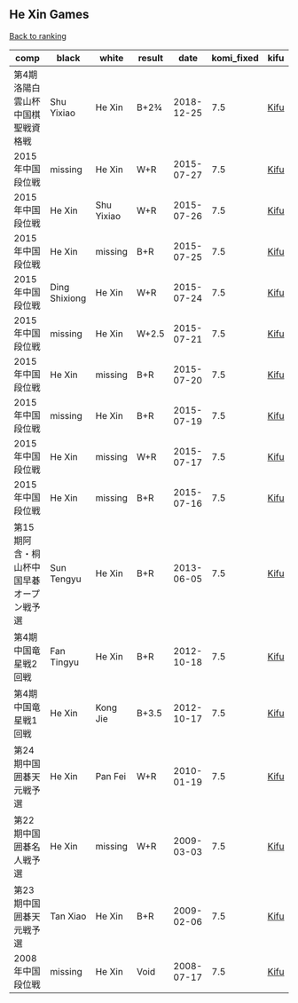 ## He Xin Games

[Back to ranking](index.md)




| **comp** | **black** | **white** | **result** | **date** | **komi_fixed** | **kifu** | 
| --- | --- | --- | --- | --- | --- | --- |
| 第4期洛陽白雲山杯中国棋聖戦資格戦 | Shu Yixiao | He Xin | B+2¾ | 2018-12-25 | 7.5 | [Kifu](https://kifudepot.net/kifucontents.php?id=lbw%2F5P9b%2BJ2iMNP3rSlPwQ%3D%3D) | 
| 2015年中国段位戦 | missing | He Xin | W+R | 2015-07-27 | 7.5 | [Kifu](https://kifudepot.net/kifucontents.php?id=DnwefjGQT0%2BC4VxfYyoVzA%3D%3D) | 
| 2015年中国段位戦 | He Xin | Shu Yixiao | W+R | 2015-07-26 | 7.5 | [Kifu](https://kifudepot.net/kifucontents.php?id=kpbSxgQFdW31QR0MrmyOtA%3D%3D) | 
| 2015年中国段位戦 | He Xin | missing | B+R | 2015-07-25 | 7.5 | [Kifu](https://kifudepot.net/kifucontents.php?id=DmeV1%2Bp3yK4PMyraxMc1Lg%3D%3D) | 
| 2015年中国段位戦 | Ding Shixiong | He Xin | W+R | 2015-07-24 | 7.5 | [Kifu](https://kifudepot.net/kifucontents.php?id=0V1jcB3Qw6JCetdifi6zLQ%3D%3D) | 
| 2015年中国段位戦 | missing | He Xin | W+2.5 | 2015-07-21 | 7.5 | [Kifu](https://kifudepot.net/kifucontents.php?id=84j98rqJsWg5o9cS%2BgCgpw%3D%3D) | 
| 2015年中国段位戦 | He Xin | missing | B+R | 2015-07-20 | 7.5 | [Kifu](https://kifudepot.net/kifucontents.php?id=iGBJmV%2F%2FVEv9Jaf2vzNJkQ%3D%3D) | 
| 2015年中国段位戦 | missing | He Xin | B+R | 2015-07-19 | 7.5 | [Kifu](https://kifudepot.net/kifucontents.php?id=KLeCt2bw7S1kbICHexG5yg%3D%3D) | 
| 2015年中国段位戦 | He Xin | missing | W+R | 2015-07-17 | 7.5 | [Kifu](https://kifudepot.net/kifucontents.php?id=pvViIqJfeRvGstUWy6lT9g%3D%3D) | 
| 2015年中国段位戦 | He Xin | missing | B+R | 2015-07-16 | 7.5 | [Kifu](https://kifudepot.net/kifucontents.php?id=b%2F56AfYPIcfUsb4cA2%2F3aQ%3D%3D) | 
| 第15期阿含・桐山杯中国早碁オープン戦予選 | Sun Tengyu | He Xin | B+R | 2013-06-05 | 7.5 | [Kifu](https://kifudepot.net/kifucontents.php?id=eKNToAf3mOPVjSRrLMtapg%3D%3D) | 
| 第4期中国竜星戦2回戦 | Fan Tingyu | He Xin | B+R | 2012-10-18 | 7.5 | [Kifu](https://kifudepot.net/kifucontents.php?id=20s6H6rd5TJYeQlECjXL%2BA%3D%3D) | 
| 第4期中国竜星戦1回戦 | He Xin | Kong Jie | B+3.5 | 2012-10-17 | 7.5 | [Kifu](https://kifudepot.net/kifucontents.php?id=MooGxkeoZ5JsMZDuRNLnpQ%3D%3D) | 
| 第24期中国囲碁天元戦予選 | He Xin | Pan Fei | W+R | 2010-01-19 | 7.5 | [Kifu](https://kifudepot.net/kifucontents.php?id=FuHeHj0dZ5srs9oTjlTAyA%3D%3D) | 
| 第22期中国囲碁名人戦予選 | He Xin | missing | W+R | 2009-03-03 | 7.5 | [Kifu](https://kifudepot.net/kifucontents.php?id=IaI5jM6sWsgEFLK2xSnPdg%3D%3D) | 
| 第23期中国囲碁天元戦予選 | Tan Xiao | He Xin | B+R | 2009-02-06 | 7.5 | [Kifu](https://kifudepot.net/kifucontents.php?id=q0wPd2An1b1Kq5uBsMHQJQ%3D%3D) | 
| 2008年中国段位戦 | missing | He Xin | Void | 2008-07-17 | 7.5 | [Kifu](https://kifudepot.net/kifucontents.php?id=tRsjHBBR8MR1aXidL2oNjQ%3D%3D) |




